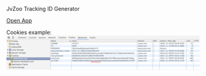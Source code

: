 JvZoo Tracking ID Generator

[Open App](http://zulhilmizainudin.com/jvzoo-tracking-id-generator/)

Cookies example:
![](images/cookies.jpg)